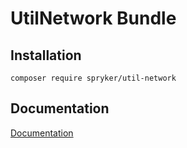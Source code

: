 # UtilNetwork Bundle

## Installation

```
composer require spryker/util-network
```

## Documentation

[Documentation](https://spryker.github.io)
